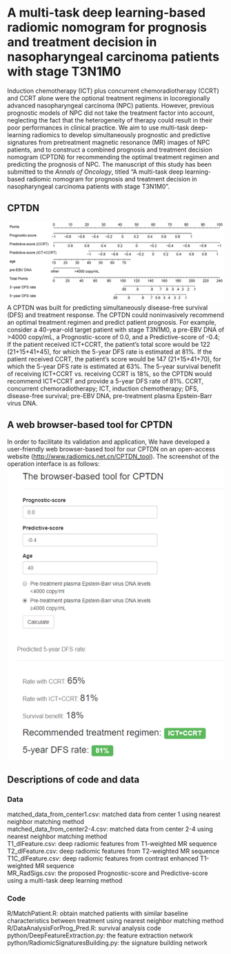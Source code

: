 # A multi-task deep learning-based radiomic nomogram for prognosis and treatment decision in nasopharyngeal carcinoma patients with stage T3N1M0
Induction chemotherapy (ICT) plus concurrent chemoradiotherapy (CCRT) and CCRT alone were the optional treatment regimens in locoregionally advanced nasopharyngeal carcinoma (NPC) patients. However, previous prognostic models of NPC did not take the treatment factor into account, neglecting the fact that the heterogeneity of therapy could result in their poor performances in clinical practice. We aim to use multi-task deep-learning radiomics to develop simultaneously prognostic and predictive signatures from pretreatment magnetic resonance (MR) images of NPC patients, and to construct a combined prognosis and treatment decision nomogram (CPTDN) for recommending the optimal treatment regimen and predicting the prognosis of NPC. The manuscript of this study has been submitted to the *Annals of Oncology*, titled “A multi-task deep learning-based radiomic nomogram for prognosis and treatment decision in nasopharyngeal carcinoma patients with stage T3N1M0”.  
## CPTDN
![Zlz-shoulder/CPTDN/blob/main](CPTDN.png)  
A CPTDN was built for predicting simultaneously disease-free survival (DFS) and treatment response. The CPTDN could noninvasively recommend an optimal treatment regimen and predict patient prognosis. For example, consider a 40-year-old target patient with stage T3N1M0, a pre-EBV DNA of >4000 copy/mL, a Prognostic-score of 0.0, and a Predictive-score of -0.4; If the patient received ICT+CCRT, the patient’s total score would be 122 (21+15+41+45), for which the 5-year DFS rate is estimated at 81%. If the patient received CCRT, the patient’s score would be 147 (21+15+41+70), for which the 5-year DFS rate is estimated at 63%. The 5-year survival benefit of receiving ICT+CCRT vs. receiving CCRT is 18%, so the CPTDN would recommend ICT+CCRT and provide a 5-year DFS rate of 81%. CCRT, concurrent chemoradiotherapy; ICT, induction chemotherapy; DFS, disease-free survival; pre-EBV DNA, pre-treatment plasma Epstein-Barr virus DNA.  
## A web browser-based tool for CPTDN
In order to facilitate its validation and application, We have developed a user-friendly web browser-based tool for our CPTDN on an open-access website (http://www.radiomics.net.cn/CPTDN_tool). The screenshot of the operation interface is as follows:  
![Zlz-shoulder/CPTDN/blob/main](CPTDN-tool.png) 
## Descriptions of code and data
### Data
matched_data_from_center1.csv: matched data from center 1 using nearest neighbor matching method  
matched_data_from_center2-4.csv: matched data from center 2-4 using nearest neighbor matching method  
T1_dlFeature.csv: deep radiomic features from T1-weighted MR sequence  
T2_dlFeature.csv: deep radiomic features from T2-weighted MR sequence  
T1C_dlFeature.csv: deep radiomic features from contrast enhanced T1-weighted MR sequence  
MR_RadSigs.csv: the proposed Prognostic-score and Predictive-score using a multi-task deep learning method
### Code
R/MatchPatient.R: obtain matched patients with similar baseline characteristics between treatment using nearest neighbor matching method  
R/DataAnalysisForProg_Pred.R: survival analysis code  
python/DeepFeatureExtraction.py: the feature extraction network  
python/RadiomicSignaturesBuilding.py: the signature building network  
